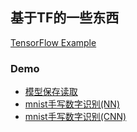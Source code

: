 ## 基于TF的一些东西

[TensorFlow Example](/TensorFlowExample.ipynb)

### Demo

* [模型保存读取](tf_save_load.ipynb)
* [mnist手写数字识别(NN)](basic_mnist_demo.py)
* [mnist手写数字识别(CNN)](mnist_cnn_demo.py)


